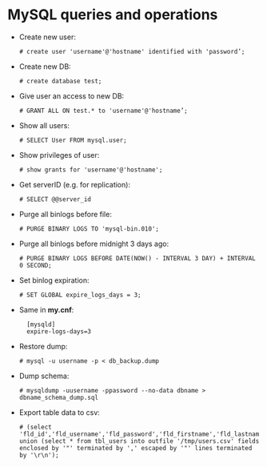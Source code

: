 MySQL queries and operations
============================

-   Create new user:

        # create user 'username'@'hostname' identified with 'password’;

-   Create new DB:

        # create database test;

-   Give user an access to new DB:

        # GRANT ALL ON test.* to 'username'@'hostname’;

-   Show all users:

        # SELECT User FROM mysql.user;

-   Show privileges of user:

        # show grants for 'username'@'hostname';

-   Get serverID (e.g. for replication):

        # SELECT @@server_id

-   Purge all binlogs before file:

        # PURGE BINARY LOGS TO 'mysql-bin.010';

-   Purge all binlogs before midnight 3 days ago:

        # PURGE BINARY LOGS BEFORE DATE(NOW() - INTERVAL 3 DAY) + INTERVAL 0 SECOND;

-   Set binlog expiration:

        # SET GLOBAL expire_logs_days = 3;

- Same in **my.cnf**:

        [mysqld]
        expire-logs-days=3

-   Restore dump:

        # mysql -u username -p < db_backup.dump

-   Dump schema:

        # mysqldump -uusername -ppassword --no-data dbname > dbname_schema_dump.sql

-   Export table data to csv:

        # (select 'fld_id','fld_username','fld_password','fld_firstname','fld_lastname','fld_gender','fld_month','fld_day','fld_year','fld_email','fld_country','fld_zipcode','fld_subscribe','updateon') union (select * from tbl_users into outfile '/tmp/users.csv' fields enclosed by '"' terminated by ',' escaped by '"' lines terminated by '\r\n');

